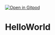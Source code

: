 [![Open in Gitpod](https://gitpod.io/button/open-in-gitpod.svg)](https://gitpod.io/#https://github.com/meshell/HelloWorld)

# HelloWorld
